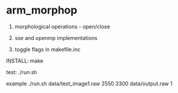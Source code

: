 # arm_morphop
1) morphological operations - open/close

2) sse and openmp implementations

3) toggle flags in makefile.inc


INSTALL: make

test: ./run.sh <image raw file path> <width> <height> <output raw file path> <num levels>

example 
	./run.sh data/test_image1.raw 2550 3300 data/output.raw 1
